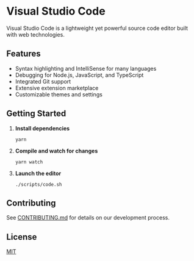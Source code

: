 # Visual Studio Code

Visual Studio Code is a lightweight yet powerful source code editor built with web technologies.

## Features
- Syntax highlighting and IntelliSense for many languages
- Debugging for Node.js, JavaScript, and TypeScript
- Integrated Git support
- Extensive extension marketplace
- Customizable themes and settings

## Getting Started

1. **Install dependencies**

   ```
   yarn
   ```

2. **Compile and watch for changes**

   ```
   yarn watch
   ```

3. **Launch the editor**

   ```
   ./scripts/code.sh
   ```

## Contributing

See [CONTRIBUTING.md](CONTRIBUTING.md) for details on our development process.

## License

[MIT](LICENSE.txt)
